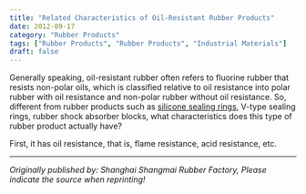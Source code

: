 ```yaml
---
title: "Related Characteristics of Oil-Resistant Rubber Products"
date: 2012-09-17
category: "Rubber Products"
tags: ["Rubber Products", "Rubber Products", "Industrial Materials"]
draft: false
---
```


Generally speaking, oil-resistant rubber often refers to fluorine rubber that resists non-polar oils, which is classified relative to oil resistance into polar rubber with oil resistance and non-polar rubber without oil resistance. So, different from rubber products such as [silicone sealing rings](http://www.smpolymer.com/), V-type sealing rings, rubber shock absorber blocks, what characteristics does this type of rubber product actually have?

First, it has oil resistance, that is, flame resistance, acid resistance, etc.

---

*Originally published by: Shanghai Shangmai Rubber Factory, Please indicate the source when reprinting!*
